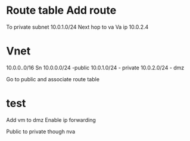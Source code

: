 Route table
Add route
=======
To private subnet
10.0.1.0/24
Next hop to va
Va ip 
10.0.2.4

Vnet 
====
10.0.0..0/16
Sn 10.0.0.0/24 -public
10.0.1.0/24 - private
10.0.2.0/24 - dmz 

 Go to public and associate route table

test
===
Add vm to dmz
Enable ip forwarding 

Public to private though nva  